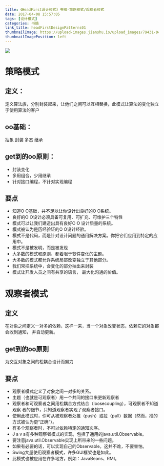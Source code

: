 ```yaml
---
title: 《HeadFirst设计模式》书摘-策略模式/观察者模式
date: 2017-04-08 15:57:05
tags: [设计模式]
categories: 书摘
link_title: headFirstDesignPatterns01
thumbnailImage: https://upload-images.jianshu.io/upload_images/79431-9c7528524c137f05.jpg?imageMogr2/auto-orient/strip%7CimageView2/2/w/232/format/webp
thumbnailImagePosition: left
---
```

<!-- toc -->
<!-- more -->
![](https://upload-images.jianshu.io/upload_images/79431-9c7528524c137f05.jpg?imageMogr2/auto-orient/strip%7CimageView2/2/w/232/format/webp)
# 策略模式
## 定义：
定义算法族，分别封装起来，让他们之间可以互相替换，此模式让算法的变化独立于使用算法的客户

## oo基础：
抽象 封装 多态 继承
## get到的oo原则：
- 封装变化
- 多用组合，少用继承
- 针对接口编程，不针对实现编程

## 要点
- 知道O O基础，并不足以让你设计出良好的O O系统。
- 良好的O O设计必须具备可复用、可扩充、可维护三个特性
- 模式可以让我们建造出具有良好O O 设计质量的系统。
- 模式被认为是历经验证的O O设计经验。
- 模式不是代码，而是针对设计问题的通用解决方案。你把它们应用到特定的应用中。
- 模式不是被发明，而是被发现
- 大多数的模式和原则，都着眼于软件变化的主题。
- 大多数的模式都允许系统局部改变独立于其他部分。
- 我们常把系统中，会变化的部分抽出来封装
- 模式让开发人员之间有共享的语言， 最大化沟通的价值。

# 观察者模式
## 定义
在对象之间定义一对多的依赖，这样一来，当一个对象改变状态，依赖它的对象都会收到通知，
并自动更新。

## get到的oo原则
为交互对象之间的松耦合设计而努力

## 要点
- 观察者模式定义了对象之间一对多的关系。
- 主题（也就是可观察者）用一个共同的接口来更新观察者
- 观察者和可观察者之间用松耦合方式结合（loosecoupling），可观察者不知道观察
者的细节，只知道观察者实现了观察者接口。
- 使用此模式时，你可从被观察者处推（push）或拉（pull）数据（然而，推的方式被认为更“正确”）。
- 有多个观察者时，不可以依赖特定的通知次序。
- J a v a有多种观察者模式的实现，包括了通用的java.util.Observable。
- 要注意java.util.Observable实现上所带来的一些问题。
- 如果有必要的话，可以实现自己的Observable，这并不难，不要害怕。
- Swing大量使用观察者模式，许多GUI框架也是如此。
- 此模式也被应用在许多地方，例如：JavaBeans、RMI。


